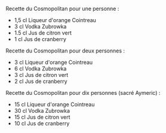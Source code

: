 Recette du Cosmopolitan pour une personne :

- 1,5 cl Liqueur d'orange Cointreau
- 3 cl Vodka Zubrowka
- 1.5 cl Jus de citron vert
- 1 cl Jus de cranberry

Recette du Cosmopolitan pour deux personnes :

- 3 cl Liqueur d'orange Cointreau
- 6 cl Vodka Zubrowka
- 3 cl Jus de citron vert
- 2 cl Jus de cranberry

Recette du Cosmopolitan pour dix personnes (sacré Aymeric) :

- 15 cl Liqueur d'orange Cointreau
- 30 cl Vodka Zubrowka
- 15 cl Jus de citron vert
- 10 cl Jus de cranberry